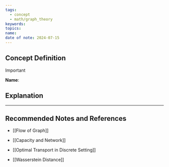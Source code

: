 ```yaml
---
tags:
  - concept
  - math/graph_theory
keywords: 
topics: 
name: 
date of note: 2024-07-15
---
```


## Concept Definition

>[!important]
>**Name**: 



## Explanation





-----------
##  Recommended Notes and References

- [[Flow of Graph]]
- [[Capacity and Network]]

- [[Optimal Transport in Discrete Setting]]
- [[Wasserstein Distance]]
